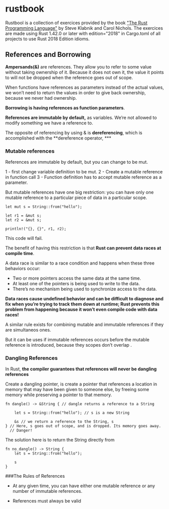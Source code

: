 # rustbook
Rustbool is a collection of exercices provided by the book ["The Rust Programming Language"](https://doc.rust-lang.org/book/title-page.html) by Steve Klabnik and Carol Nichols.
The exercices are made using Rust 1.42.0 or later with edition="2018" in Cargo.toml of all projects to use Rust 2018 Edition idioms. 

## References and Borrowing

**Ampersands(&)** are references.
They allow you to refer to some value without taking ownership of it. Because it does not own it, the value it points to will not be dropped when the reference goes out of scope.

When functions have references as parameters instead of the actual values, we won’t need to return the values in order to give back ownership, because we never had ownership.

**Borrowing is having references as function parameters**. 

**References are immutable by default,** as variables. We’re not allowed to modify something we have a reference to.

The opposite of referencing by using & is **dereferencing**, which is accomplished with the **dereference operator, ***

### Mutable references

References are immutable by default, but you can change to be mut.

1 - first change variable definition to be mut.
2 - Create a mutable reference in function call
3 - Function definition has to accept mutable reference as a parameter.

But mutable references have one big restriction: you can have only one mutable reference to a particular piece of data in a particular scope. 

```
let mut s = String::from("hello");

let r1 = &mut s;
let r2 = &mut s;

println!("{}, {}", r1, r2);
```
This code will fail.

The benefit of having this restriction is that **Rust can prevent data races at compile time**. 

A data race is similar to a race condition and happens when these three behaviors occur:

- Two or more pointers access the same data at the same time.
- At least one of the pointers is being used to write to the data.
- There’s no mechanism being used to synchronize access to the data.

**Data races cause undefined behavior and can be difficult to diagnose and fix when you’re trying to track them down at runtime; Rust prevents this problem from happening because it won’t even compile code with data races!**

A similar rule exists for combining mutable and immutable references if they are simultaneos ones.

But it can be uses if immutable references occurs before the mutable reference is introduced, because they scopes don’t overlap .


### Dangling References

In Rust, **the compiler guarantees that references will never be dangling references**

Create a dangling pointer, is create a pointer that references a location in memory that may have been given to someone else, by freeing some memory while preserving a pointer to that memory.

```
fn dangle() -> &String { // dangle returns a reference to a String

    let s = String::from("hello"); // s is a new String

    &s // we return a reference to the String, s
} // Here, s goes out of scope, and is dropped. Its memory goes away.
  // Danger!
```
The solution here is to return the String directly from

```
fn no_dangle() -> String {
    let s = String::from("hello");

    s
}
```
###The Rules of References

- At any given time, you can have either one mutable reference or any number of immutable references.

- References must always be valid












